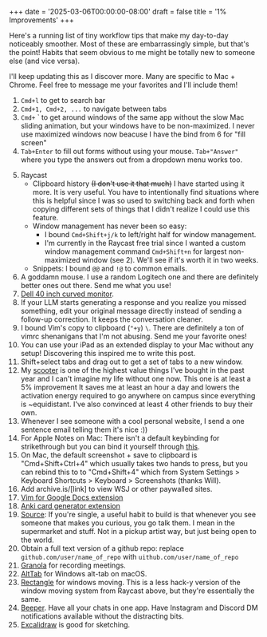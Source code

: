 +++
date = '2025-03-06T00:00:00-08:00'
draft = false
title = '1% Improvements'
+++


Here's a running list of tiny workflow tips that make my day-to-day noticeably smoother. 
Most of these are embarrassingly simple, but that's the point!
Habits that seem obvious to me might be totally new to someone else (and vice versa).

I'll keep updating this as I discover more. 
Many are specific to Mac + Chrome.
Feel free to message me your favorites and I'll include them!

1. ```Cmd+l``` to get to search bar
2. `Cmd+1, Cmd+2, ...` to navigate between tabs
3. `Cmd+` ` to get around windows of the same app without the slow Mac sliding animation, but your windows have to be non-maximized. I never use maximized windows now beacuse I have the bind from 6 for "fill screen"
4. `Tab+Enter` to fill out forms without using your mouse. `Tab+"Answer"` where you type the answers out from a dropdown menu works too.
<!-- 5. `Cmd+Shift+m` -> Arrow keys -> `Enter` to navigate between different Google accounts (not sure how much faster this is/if it is faster) -->
5. Raycast
   - Clipboard history ~~(I don't use it that much)~~ I have started using it more. It is very useful. You have to intentionally find situations where this is helpful since I was so used to switching back and forth when copying different sets of things that I didn't realize I could use this feature.
   - Window management has never been so easy: 
      - I bound `Cmd+Shift+j/k` to left/right half for window management. 
      - I'm currently in the Raycast free trial since I wanted a custom window management command `Cmd+Shift+n` for largest non-maximized window (see 2). We'll see if it's worth it in two weeks.
   - Snippets: I bound `@@` and `!@` to common emails.
6. A goddamn mouse. I use a random Logitech one and there are definitely better ones out there. Send me what you use!
7. [Dell 40 inch curved monitor](https://www.dell.com/en-us/shop/dell-ultrasharp-40-curved-thunderbolt-hub-monitor-u4025qw/apd/210-bmdp/monitors-monitor-accessories). 
8. If your LLM starts generating a response and you realize you missed something, edit your original message directly instead of sending a follow-up correction. It keeps the conversation cleaner.
9. I bound Vim's copy to clipboard (`"+y`) `\`. There are definitely a ton of vimrc shenanigans that I'm not abusing. Send me your favorite ones!
10. You can use your iPad as an extended display to your Mac without any setup! Discovering this inspired me to write this post.
11. Shift+select tabs and drag out to get a set of tabs to a new window.
12. My [scooter](https://www.amazon.com/dp/B0B5ZSLHG2?ref=ppx_yo2ov_dt_b_fed_asin_title) is one of the highest value things I've bought in the past year and I can't imagine my life without one now.
This one is at least a 5% improvement
It saves me at least an hour a day and lowers the activation energy required to go anywhere on campus since everything is ~equidistant.
I've also convinced at least 4 other friends to buy their own.
13. Whenever I see someone with a cool personal website, I send a one sentence email telling them it's nice :))
14. For Apple Notes on Mac: There isn't a default keybinding for strikethrough but you can bind it yourself through [this](https://www.reddit.com/r/iphone/comments/z4kd77/comment/kqc620n/?utm_source=share&utm_medium=web3x&utm_name=web3xcss&utm_term=1&utm_content=share_button).
15. On Mac, the default screenshot + save to clipboard is "Cmd+Shift+Ctrl+4" which usually takes two hands to press, but you can rebind this to to "Cmd+Shift+4" which from System Settings > Keyboard Shortcuts > Keyboard > Screenshots (thanks Will).
16. Add archive.is/[link] to view WSJ or other paywalled sites.
17. [Vim for Google Docs extension](https://github.com/vncntt/vimdocs)
18. [Anki card generator extension](https://github.com/westonz7042/diamondhacks2025)
19. [Source](https://substack.com/@henrikkarlsson/note/c-108623056): If you're single, a useful habit to build is that whenever you see someone that makes you curious, you go talk them. I mean in the supermarket and stuff. Not in a pickup artist way, but just being open to the world.
20. Obtain a full text version of a github repo: replace `github.com/user/name_of_repo` with `uithub.com/user/name_of_repo`
21. [Granola](granola.ai) for recording meetings.
22. [AltTab](https://alt-tab-macos.netlify.app/) for Windows alt-tab on macOS. 
23. [Rectangle](https://rectangleapp.com/) for windows moving. This is a less hack-y version of the window moving system from Raycast above, but they're essentially the same.  
24. [Beeper](https://www.beeper.com/). Have all your chats in one app. Have Instagram and Discord DM notifications available without the distracting bits.
25. [Excalidraw](https://excalidraw.com/) is good for sketching.

